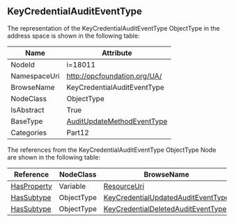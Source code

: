 <!-- objecttype -->
## KeyCredentialAuditEventType
  
<!-- end of text -->
The representation of the KeyCredentialAuditEventType ObjectType in the address space is shown in the following table:  

|Name|Attribute|
|---|---|
|NodeId|i=18011|
|NamespaceUri|http://opcfoundation.org/UA/|
|BrowseName|KeyCredentialAuditEventType|
|NodeClass|ObjectType|
|IsAbstract|True|
|BaseType|[AuditUpdateMethodEventType](../../../Part5/ObjectTypes/AuditUpdateMethodEventType/readme.md)|
|Categories|Part12|

The references from the KeyCredentialAuditEventType ObjectType Node are shown in the following table:  

|Reference|NodeClass|BrowseName|DataType|TypeDefinition|ModellingRule|
|---|---|---|---|---|---|
|[HasProperty](../../../Part3/ReferenceTypes/HasProperty/readme.md)|Variable|[ResourceUri](#ResourceUri)|[String](../../../Part3/DataTypes/String/readme.md)|[PropertyType](../../Part5/VariableTypes/PropertyType/readme.md)|[Mandatory](../../Objects/Mandatory/readme.md)|
|[HasSubtype](../../../Part3/ReferenceTypes/HasSubtype/readme.md)|ObjectType|[KeyCredentialUpdatedAuditEventType](#KeyCredentialUpdatedAuditEventType)||||
|[HasSubtype](../../../Part3/ReferenceTypes/HasSubtype/readme.md)|ObjectType|[KeyCredentialDeletedAuditEventType](#KeyCredentialDeletedAuditEventType)||||


